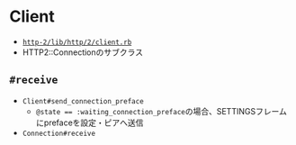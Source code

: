 # Client
- [`http-2/lib/http/2/client.rb`](https://github.com/igrigorik/http-2/blob/master/lib/http/2/client.rb)
- HTTP2::Connectionのサブクラス

## `#receive`
- `Client#send_connection_preface`
  - `@state == :waiting_connection_preface`の場合、SETTINGSフレームにprefaceを設定・ピアへ送信
- `Connection#receive`
